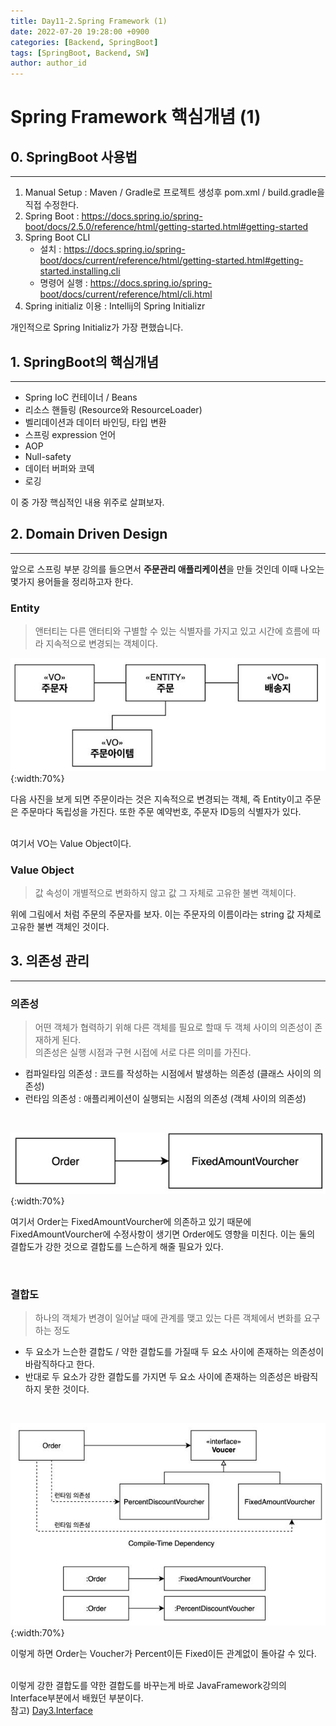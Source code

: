 ```yaml
---
title: Day11-2.Spring Framework (1)
date: 2022-07-20 19:28:00 +0900
categories: [Backend, SpringBoot]
tags: [SpringBoot, Backend, SW] 
author: author_id 
---
```


# Spring Framework 핵심개념 (1)

## 0. SpringBoot 사용법
---
1. Manual Setup : Maven / Gradle로 프로젝트 생성후 pom.xml / build.gradle을 직접 수정한다.
2. Spring Boot : <https://docs.spring.io/spring-boot/docs/2.5.0/reference/html/getting-started.html#getting-started> 
3. Spring Boot CLI
   - 설치 : <https://docs.spring.io/spring-boot/docs/current/reference/html/getting-started.html#getting-started.installing.cli>
   - 명령어 실행 : <https://docs.spring.io/spring-boot/docs/current/reference/html/cli.html>
4. Spring initializ 이용 : Intellij의 Spring Initializr

개인적으로 Spring Initializ가 가장 편했습니다.

## 1. SpringBoot의 핵심개념
---

- Spring IoC 컨테이너 / Beans
- 리소스 핸들링 (Resource와 ResourceLoader)
- 벨리데이션과 데이터 바인딩, 타입 변환
- 스프링 expression 언어
- AOP
- Null-safety
- 데이터 버퍼와 코덱
- 로깅

이 중 가장 핵심적인 내용 위주로 살펴보자.

## 2. Domain Driven Design
---

앞으로 스프링 부분 강의를 들으면서 **주문관리 애플리케이션**을 만들 것인데 이때 나오는 몇가지 용어들을 정리하고자 한다.

### Entity
> 앤터티는 다른 앤터티와 구별할 수 있는 식별자를 가지고 있고 시간에 흐름에 따라 지속적으로 변경되는 객체이다.

![Desktop](/assets/img/2022.07/18-4.JPG){:width:70%}

다음 사진을 보게 되면 주문이라는 것은 지속적으로 변경되는 객체, 즉 Entity이고 주문은 주문마다 독립성을 가진다. 또한 주문 예약번호, 주문자 ID등의 식별자가 있다.  
<br>

여기서 VO는 Value Object이다.

### Value Object
> 값 속성이 개별적으로 변화하지 않고 값 그 자체로 고유한 불변 객체이다.

위에 그림에서 처럼 주문의 주문자를 보자. 이는 주문자의 이름이라는 string 값 자체로 고유한 불변 객체인 것이다.

## 3. 의존성 관리
---

### 의존성
> 어떤 객체가 협력하기 위해 다른 객체를 필요로 할때 두 객체 사이의 의존성이 존재하게 된다.  
> 의존성은 실행 시점과 구현 시접에 서로 다른 의미를 가진다.

- 컴파일타임 의존성 : 코드를 작성하는 시점에서 발생하는 의존성 (클래스 사이의 의존성)
- 런타임 의존성 : 애플리케이션이 실행되는 시점의 의존성 (객체 사이의 의존성)
<br>

![Desktop](/assets/img/2022.07/18-5.JPG){:width:70%}

여기서 Order는 FixedAmountVourcher에 의존하고 있기 때문에 FixedAmountVourcher에 수정사항이 생기면 Order에도 영향을 미친다. 이는 둘의 결합도가 강한 것으로 결합도를 느슨하게 해줄 필요가 있다.

<br>

### 결합도
> 하나의 객체가 변경이 일어날 때에 관계를 맺고 있는 다른 객체에서 변화를 요구하는 정도

- 두 요소가 느슨한 결합도 / 약한 결합도를 가질때 두 요소 사이에 존재하는 의존성이 바람직하다고 한다.
- 반대로 두 요소가 강한 결합도를 가지면 두 요소 사이에 존재하는 의존성은 바람직하지 못한 것이다. 
<br>

![Desktop](/assets/img/2022.07/18-6.JPG){:width:70%}

이렇게 하면 Order는 Voucher가 Percent이든 Fixed이든 관계없이 돌아갈 수 있다.  
<br>

이렇게 강한 결합도를 약한 결합도를 바꾸는게 바로 JavaFramework강의의 Interface부분에서 배웠던 부분이다.    
참고) [Day3.Interface](https://ssstopeun.github.io/posts/Java-for-framework-day3/)

